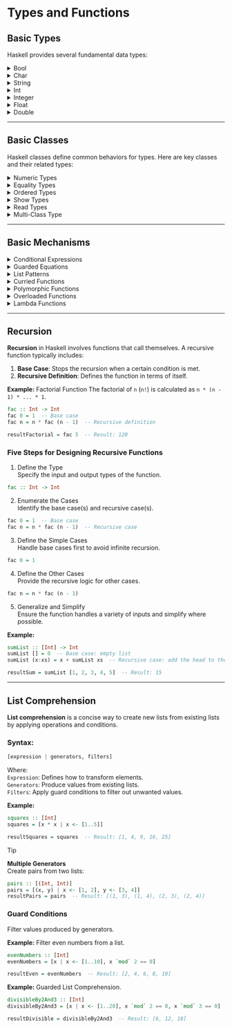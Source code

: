 # Types and Functions

## Basic Types
Haskell provides several fundamental data types:

<details>
  <summary>Bool</summary>
  
- **Bool**: Represents boolean values (`True` or `False`).
```haskell
exampleBool :: Bool
exampleBool = True
```

</details>

<details>
  <summary>Char</summary>
  
- **Char**: Represents a single character (`'a'`, `'z'`, etc.).
```haskell
exampleChar :: Char
exampleChar = 'H'
```

</details>

<details>
  <summary>String</summary>
  
- **String**: A list of characters (`"Hello, Haskell!"`).
```haskell
exampleString :: String
exampleString = "Hello, Haskell!"
```

</details>

<details>
  <summary>Int</summary>
  
- **Int**: Fixed-precision integer.
```haskell
exampleInt :: Int
exampleInt = 42
```
  
</details>

<details>
  <summary>Integer</summary>

- **Integer**: Arbitrary-precision integer.
```haskell
exampleInteger :: Integer
exampleInteger = 12345678901234567890
```

</details>

<details>
  <summary>Float</summary>
  
- **Float**: Single-precision floating-point number.
```haskell
exampleFloat :: Float
exampleFloat = 3.14
```

</details>

<details>
  <summary>Double</summary>
  
- **Double**: Double-precision floating-point number.
```haskell
exampleDouble :: Double
exampleDouble = 3.141592653589793
```
  
</details>

---

## Basic Classes
Haskell classes define common behaviors for types. Here are key classes and their related types:

<details>
  <summary>Numeric Types</summary>
  
**Num (Numeric Types)**  
Numeric operations are supported for:
```haskell
addNumbers :: Int -> Int -> Int
addNumbers x y = x + y
result = addNumbers 5 10  -- Result: 15
```
  - **Integral Types**: Whole numbers (`Int`, `Integer`)
  - **Fractional Types**: Numbers with decimal points (`Float`, `Double`)
    ```haskell
    divideNumbers :: Float -> Float -> Float
    divideNumbers x y = x / y
    resultFractional = divideNumbers 5.0 2.0  -- Result: 2.5
    ```

</details>

<details>
  <summary>Equality Types</summary>
  
**Eq (Equality Types)**  
Supports equality comparison (`==`, `/=`) for all basic types.
```haskell
isEqual :: Int -> Int -> Bool
isEqual x y = x == y

resultEq = isEqual 5 5  -- Result: True
```

</details>

<details>
  <summary>Ordered Types</summary>
  
**Ord (Ordered Types)**  
Supports ordering comparisons (`<`, `>`, `<=`, `>=`) for all basic types.
```haskell
compareNumbers :: Int -> Int -> Bool
compareNumbers x y = x > y

resultOrd = compareNumbers 10 5  -- Result: True
```

</details>

<details>
  <summary>Show Types</summary>
  
**Show (Show Types)**  
Allows converting types to human-readable strings (`show 42` yields `"42"`).
```haskell
showExample :: Int -> String
showExample x = show x

resultShow = showExample 42  -- Result: "42"
```

</details>

<details>
  <summary>Read Types</summary>

**Read (Readable Types)**  
Allows parsing strings into specific types (`read "42" :: Int`).
```haskell
readExample :: String -> Int
readExample x = read x

resultRead = readExample "42"  -- Result: 42
```

</details>

<details>
  <summary>Multi-Class Type</summary>
  
### Multi-Class Type Membership
Haskell types can belong to multiple classes simultaneously:

```haskell
combinedExample :: Int -> String
combinedExample x = "The value is: " ++ show x

resultCombined = combinedExample 10  -- Result: "The value is: 10"
```

</details>

---

## Basic Mechanisms
<details>
  <summary>Conditional Expressions</summary>
  
### Conditional Expressions
In Haskell, conditional expressions use `if-then-else` statements. The `else` part is mandatory.

```haskell
absoluteValue :: Int -> Int
absoluteValue x = if x >= 0 then x else -x

resultIf = absoluteValue (-5)  -- Result: 5
```

</details>

<details>
  <summary>Guarded Equations</summary>
  
### Guarded Equations
Guarded equations provide a more elegant and readable way to define conditional logic.

```haskell
f x 
  | condition1 = value1
  | condition2 = value2
  | otherwise  = defaultValue
```

**Example:**

```haskell
grade :: Int -> String
grade score
  | score >= 90 = "A"
  | score >= 80 = "B"
  | score >= 70 = "C"
  | score >= 60 = "D"
  | otherwise   = "F"

resultGuard = grade 85  -- Result: "B"
```

> [!NOTE]
> In this example, `otherwise` acts as a default case when none of the preceding conditions are true.

</details>

<details>
  <summary>List Patterns</summary>

### List Patterns
Haskell provides list pattern matching for efficient list processing. However the `:` operator constructs a list by prepending an element to an existing list.

Examples:
```haskell
listExample = 1 : [2, 3]         -- Result: [1, 2, 3]
listEquality = [1, 2, 3] == 1 : 2 : 3 : []  -- True
```

`head` and `tail`: Functions for extracting parts of a list
```haskell
listHead = head [1, 2, 3]        -- Result: 1
listTail = tail [1, 2, 3]        -- Result: [2, 3]
```

</details>

<details>
  <summary>Curried Functions</summary>
  
### Curried Functions
Functions in Haskell are curried, meaning they take their arguments one at a time. Function arrows `->` associate to the right.

  - Type Association:
  ```haskell
  mult :: Int -> (Int -> (Int -> Int))
  ```
>[!TIP]
> This is equivalent to:
> ```haskell
> mult :: Int -> Int -> Int -> Int
> ```

  - Function Application:
  Function definition associates to the left:
  ```haskell
  mult x y z = x * y * z
  resultMult = mult 2 3 4  -- Result: 24
  ```

</details>

<details>
  <summary>Polymorphic Functions</summary>
### Polymorphic Functions
A polymorphic function works with any type.

**Example:**
```haskell
lengthExample = length [1, 2, 3, 4]      -- Result: 4
```
**Type Signature:**
```haskell
length :: [a] -> Int
```

</details>

<details>
  <summary>Overloaded Functions</summary>
  
### Overloaded Functions
Overloaded functions can operate on different types using class constraints.

**Example:** The addition operator `+` works on all types in the `Num` class.
```haskell
additionExample = (5 :: Int) + (2 :: Int)  -- Result: 7
```
**Type Signature:**
```haskell
(+) :: Num a => a -> a -> a
```

</details>

<details>
  <summary>Lambda Functions</summary>
  
### Lambda Functions
Lambda functions are anonymous functions defined using \. They take arguments and define how to calculate the result. Lambda functions provide a concise and readable way to define simple, on-the-fly functions.

**Example:**
```haskell
odds :: Int -> [Int]
odds n = map (\x -> x * 2 + 1) [0..n-1]

resultLambda = odds 5  -- Result: [1, 3, 5, 7, 9]
```

>[!TIP]
> This is equivalent to:
> ```haskell
> odds :: Int -> [Int]
> odds n = map f [0..n-1]
> where f x = x * 2 + 1
> ```

</details>

---

## Recursion
**Recursion** in Haskell involves functions that call themselves. A recursive function typically includes:
1. **Base Case**: Stops the recursion when a certain condition is met.  
2. **Recursive Definition**: Defines the function in terms of itself.

**Example:** Factorial Function
The factorial of `n` (`n!`) is calculated as `n * (n - 1) * ... * 1`.

```haskell
fac :: Int -> Int
fac 0 = 1  -- Base case
fac n = n * fac (n - 1)  -- Recursive definition

resultFactorial = fac 5  -- Result: 120
```

### Five Steps for Designing Recursive Functions
1. Define the Type <br>
Specify the input and output types of the function.
```haskell
fac :: Int -> Int
```

2. Enumerate the Cases <br>
Identify the base case(s) and recursive case(s).
```haskell
fac 0 = 1  -- Base case
fac n = n * fac (n - 1)  -- Recursive case
```

3. Define the Simple Cases <br>
Handle base cases first to avoid infinite recursion.
```haskell
fac 0 = 1
```

4. Define the Other Cases <br>
Provide the recursive logic for other cases.
```haskell
fac n = n * fac (n - 1)
```
 
5. Generalize and Simplify <br>
Ensure the function handles a variety of inputs and simplify where possible.

**Example:**
```haskell
sumList :: [Int] -> Int
sumList [] = 0  -- Base case: empty list
sumList (x:xs) = x + sumList xs  -- Recursive case: add the head to the sum of the tail

resultSum = sumList [1, 2, 3, 4, 5]  -- Result: 15
```

---

## List Comprehension
**List comprehension** is a concise way to create new lists from existing lists by applying operations and conditions.

### Syntax:
```haskell
[expression | generators, filters]
```
Where: <br>
`Expression`: Defines how to transform elements. <br>
`Generators`: Produce values from existing lists. <br>
`Filters`: Apply guard conditions to filter out unwanted values. <br>

**Example:**
```haskell
squares :: [Int]
squares = [x * x | x <- [1..5]]

resultSquares = squares  -- Result: [1, 4, 9, 16, 25]
```

>[!TIP]
> **Multiple Generators** <br>
> Create pairs from two lists:
> ```haskell
> pairs :: [(Int, Int)]
> pairs = [(x, y) | x <- [1, 2], y <- [3, 4]]
> resultPairs = pairs  -- Result: [(1, 3), (1, 4), (2, 3), (2, 4)]
> ```


### Guard Conditions
Filter values produced by generators.

**Example:** Filter even numbers from a list.
```haskell
evenNumbers :: [Int]
evenNumbers = [x | x <- [1..10], x `mod` 2 == 0]

resultEven = evenNumbers  -- Result: [2, 4, 6, 8, 10]
```

**Example:** Guarded List Comprehension.
```haskell
divisibleBy2And3 :: [Int]
divisibleBy2And3 = [x | x <- [1..20], x `mod` 2 == 0, x `mod` 3 == 0]

resultDivisible = divisibleBy2And3  -- Result: [6, 12, 18]
```

